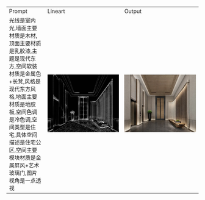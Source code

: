 <table>
  <colgroup>
    <col style="width: 20%;">
    <col style="width: 40%;">
    <col style="width: 40%;">
  </colgroup>
  <tr>
    <td>Prompt</td>
    <td>Lineart</td>
    <td>Output</td>
  </tr>
  <tr>
    <td>光线是室内光,墙面主要材质是木材,顶面主要材质是乳胶漆,主题是现代东方,空间软装材质是金属色+长凳,风格是现代东方风格,地面主要材质是地胶板,空间色调是冷色调,空间类型是住宅,具体空间描述是住宅公区,空间主要模块材质是金属屏风+艺术玻璃门,图片视角是一点透视</td>
    <td><img src="https://github.com/RLSNLP/Image-Generation-Examples/blob/main/Background/images/image2023-11-15_15-36-50.png" width="300"> </td>
    <td><img src="https://github.com/RLSNLP/Image-Generation-Examples/blob/main/Background/images/image2023-11-15_15-37-1.png" width="300"> </td>
  </tr>
</table>
